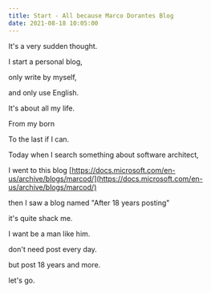 ```yaml
---
title: Start - All because Marco Dorantes Blog
date: 2021-08-18 10:05:00
---
```


It's a very sudden thought.

I start a personal blog,

only write by myself,

and only use English.

It's about all my life.

From my born

To the last if I can.

Today when I search something about software architect,

I went to this blog [https://docs.microsoft.com/en-us/archive/blogs/marcod/](https://docs.microsoft.com/en-us/archive/blogs/marcod/)

then I saw a blog named "After 18 years posting"

it's quite shack me.

I want be a man like him.

don't need post every day.

but post 18 years and more.

let's go.